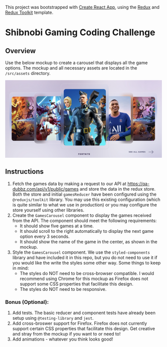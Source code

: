 This project was bootstrapped with [Create React App](https://github.com/facebook/create-react-app), using the [Redux](https://redux.js.org/) and [Redux Toolkit](https://redux-toolkit.js.org/) template.

# Shibnobi Gaming Coding Challenge

## Overview

Use the below mockup to create a carousel that displays all the game options. The mockup and all necessary assets are located in the `/src/assets` directory.

<img src='src/assets/mockup/carousel.png' width='750px' />

## Instructions

1. Fetch the games data by making a request to our API at https://qa-dubbz.com/api/v1/public/games and store the data in the redux store. Both the store and initial `gamesReducer` have been configured using the `@reduxjs/toolkit` library. You may use this existing configuration (which is quite similar to what we use in production) or you may configure the store yourself using other libraries. 
2. Create the `GamesCarousel` component to display the games received from the API. The component should meet the following requirements:
    * It should show five games at a time.
    * It should scroll to the right automatically to display the next game option every 3 seconds.
    * It should show the name of the game in the center, as shown in the mockup.
3. Style the `GamesCarousel` component. We use the `styled-components` library and have included it in this repo, but you do not need to use it if you would like the write the styles some other way. Some things to keep in mind:
    * The styles do NOT need to be cross-browser compatible. I would recommend using Chrome for this mockup as Firefox does not support some CSS properties that facilitate this design.
    * The styles do NOT need to be responsive.

### Bonus (Optional): 

1. Add tests. The basic reducer and component tests have already been setup using `@testing-library` and `jest`. 
2. Add cross-broswer support for Firefox. Firefox does not currently support certain CSS properties that facilitate this design. Get creative and stray from the mockup if you want to or need to!
3. Add animations - whatever you think looks good!